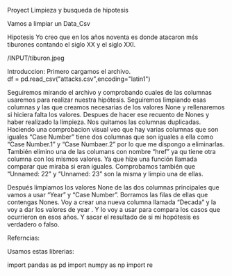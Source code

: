 Proyect Limpieza y busqueda de hipotesis

Vamos a limpiar un Data_Csv 


Hipotesis
Yo creo que en los años noventa es donde atacaron mśs tiburones contando el siglo XX y el siglo XXI.






/INPUT/tiburon.jpeg





Introduccion:
Primero cargamos el archivo.      
    df = pd.read_csv("attacks.csv",encoding="latin1")


Seguiremos  mirando el archivo y comprobando cuales de las columnas usaremos para realizar nuestra hipótesis.
Seguiremos limpiando esas columnas y las que creamos necesarias de los valores None  y rellenaremos si hiciera falta los valores. Despues de hacer ese recuento de Nones y haber realizado la limpieza. Nos quitamos las columnas duplicadas. Haciendo una comprobacion visual veo que hay varias columnas que son iguales “Case Number” tiene dos columnas que son iguales a ella como “Case Number.1” y “Case Numbaer.2” por lo que me dispongo a eliminarlas. También elimino una de las columans con nombre “href” ya qu tiene otra columna con los mismos valores. Ya que hize una función llamada comparar que miraba si eran iguales. Comprobamos también que “Unnamed: 22" y “Unnamed: 23” son la misma y limpio una de ellas.

Después limpiamos los valores None de las dos columnas principales que vamos a usar “Year” y “Case Number”. Borramos las filas de ellas que contengas Nones.
Voy a crear una nueva columna llamada “Decada” y la voy a dar los valores de year . Y lo voy a usar para compara los casos que ocurrieron en esos años. Y sacar el resultado de si mi hopótesis es verdadero o falso.


Referncias:

Usamos estas librerias:

import pandas as pd
import numpy as np
import re
